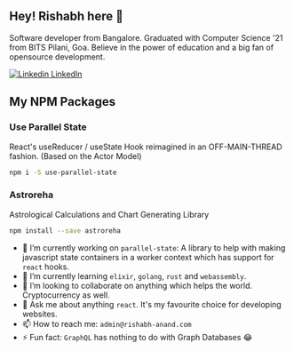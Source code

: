 <!--
**rish-0-0/rish-0-0** is a ✨ _special_ ✨ repository because its `README.md` (this file) appears on your GitHub profile.
-->
## Hey! Rishabh here 👋

Software developer from Bangalore. Graduated with Computer Science '21 from BITS Pilani, Goa. Believe in the power of education and a big fan of opensource development.

[![Linkedin](https://i.stack.imgur.com/gVE0j.png) LinkedIn](https://www.linkedin.com/in/rish-0-0)

## My NPM Packages

### Use Parallel State

React's useReducer / useState Hook reimagined in an OFF-MAIN-THREAD fashion. (Based on the Actor Model)

```bash
npm i -S use-parallel-state
```

### Astroreha

Astrological Calculations and Chart Generating Library

```bash
npm install --save astroreha
```

- 🔭 I’m currently working on `parallel-state`: A library to help with making javascript state containers in a worker context which has support for `react` hooks.
- 🌱 I’m currently learning `elixir`, `golang`, `rust` and `webassembly`.
- 👯 I’m looking to collaborate on anything which helps the world. Cryptocurrency as well.
- 💬 Ask me about anything `react`. It's my favourite choice for developing websites.
- 📫 How to reach me: `admin@rishabh-anand.com`
- ⚡ Fun fact: `GraphQL` has nothing to do with Graph Databases 😂
